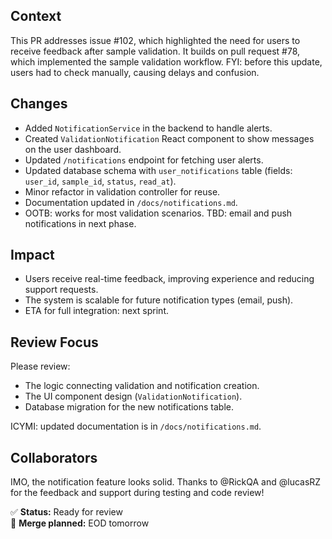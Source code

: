## Context
This PR addresses issue #102, which highlighted the need for users to receive feedback after sample validation.
It builds on pull request #78, which implemented the sample validation workflow.
FYI: before this update, users had to check manually, causing delays and confusion.

## Changes
- Added `NotificationService` in the backend to handle alerts.
- Created `ValidationNotification` React component to show messages on the user dashboard.
- Updated `/notifications` endpoint for fetching user alerts.
- Updated database schema with `user_notifications` table (fields: `user_id`, `sample_id`, `status`, `read_at`).
- Minor refactor in validation controller for reuse.
- Documentation updated in `/docs/notifications.md`.
- OOTB: works for most validation scenarios. TBD: email and push notifications in next phase.

## Impact
- Users receive real-time feedback, improving experience and reducing support requests.
- The system is scalable for future notification types (email, push).
- ETA for full integration: next sprint.

## Review Focus
Please review:
- The logic connecting validation and notification creation.
- The UI component design (`ValidationNotification`).
- Database migration for the new notifications table.

ICYMI: updated documentation is in `/docs/notifications.md`.

## Collaborators
IMO, the notification feature looks solid. Thanks to @RickQA and @lucasRZ for the feedback and support during testing and code review!

✅ **Status:** Ready for review  
🚀 **Merge planned:** EOD tomorrow